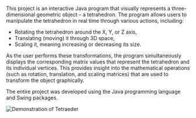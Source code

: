 This project is an interactive Java program that visually represents a three-dimensional geometric object – a tetrahedron. The program allows users to manipulate the tetrahedron in real time through various actions, including:  
- Rotating the tetrahedron around the X, Y, or Z axis,  
- Translating (moving) it through 3D space,  
- Scaling it, meaning increasing or decreasing its size.  

As the user performs these transformations, the program simultaneously displays the corresponding matrix values that represent the tetrahedron and its individual vertices. This provides insight into the mathematical operations (such as rotation, translation, and scaling matrices) that are used to transform the object graphically.

The entire project was developed using the Java programming language and Swing packages.

![Demonstration of Tetraeder](/assets/Tetraeder_animation.gif)
